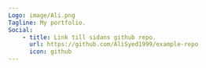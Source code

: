 ```yaml
---
Logo: image/Ali.png
Tagline: My portfolio.
Social:
    - title: Link till sidans github repo.
      url: https://github.com/AliSyed1999/example-repo
      icon: github
---
```

